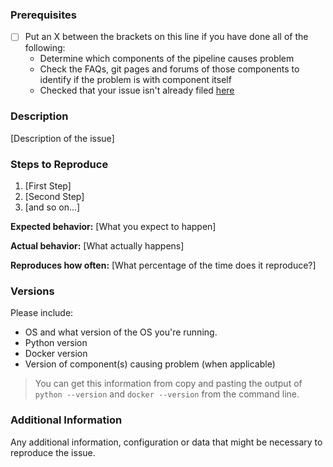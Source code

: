<!-- Have you read Code of Conduct? By filing an Issue, you are expected to comply with it, including treating everyone with respect: https://github.com/outlierbio/ob-pipelines/blob/master/CODE_OF_CONDUCT.md -->

### Prerequisites

* [ ] Put an X between the brackets on this line if you have done all of the following:
    * Determine which components of the pipeline causes problem
    * Check the FAQs, git pages and forums of those components to identify if the problem is with component itself
    * Checked that your issue isn't already filed [here](https://github.com/outlierbio/ob-pipelines/issues)

### Description

[Description of the issue]

### Steps to Reproduce

1. [First Step]
2. [Second Step]
3. [and so on...]


**Expected behavior:** [What you expect to happen]

**Actual behavior:** [What actually happens]

**Reproduces how often:** [What percentage of the time does it reproduce?]

### Versions

Please include:
* OS and what version of the OS you're running.
* Python version
* Docker version
* Version of component(s) causing problem (when applicable)

> You can get this information from copy and pasting the output of `python --version` and `docker --version` from the command line.

 
### Additional Information

Any additional information, configuration or data that might be necessary to reproduce the issue.
